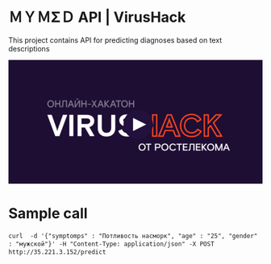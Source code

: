 ＭＹＭΣＤ API | VirusHack
=============

This project contains API for predicting diagnoses based on text descriptions

![alt text](image.png)


Sample call
=============

```
curl  -d '{"symptomps" : "Потливость насморк", "age" : "25", "gender" : "мужской"}' -H "Content-Type: application/json" -X POST  http://35.221.3.152/predict
```
